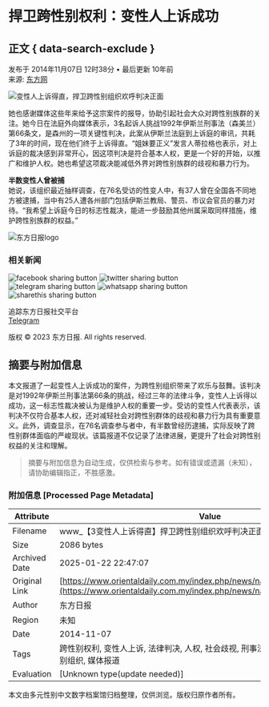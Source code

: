 # 捍卫跨性别权利：变性人上诉成功

## 正文 { data-search-exclude }


发布于 2014年11月07日 12时38分 • 最后更新 10年前  
来源: [东方网](https://www.orientaldaily.com.my/index.php/news/nation)

![变性人上诉得直，捍卫跨性别组织欢呼判决正面](https://sb.scorecardresearch.com/p?c1=2&c2=17813110&cv=2.0&cj=1)

她也感谢媒体这些年来给予这宗案件的报导，协助引起社会大众对跨性别族群的关注。她今日在法庭外向媒体表示，3名起诉人挑战1992年伊斯兰刑事法（森美兰）第66条文，是森州的一项关键性判决，此案从伊斯兰法庭到上诉庭的审讯，共耗了3年的时间，现在他们终于上诉得直。“姐妹要正义”发言人蒂拉格也表示，对上诉庭的裁决感到非常开心，因这项判决是符合基本人权，更是一个好的开始，以推广和维护人权。她也希望这项裁决能减低外界对跨性别族群的歧视和暴力行为。

**半数变性人曾被捕**  
她说，该组织最近抽样调查，在76名受访的性变人中，有37人曾在全国各不同地方被逮捕，当中有25人遭各州部门包括伊斯兰教局、警员、市议会官员的暴力对待。“我希望上诉庭今日的标志性裁决，能进一步鼓励其他州属采取同样措施，维护跨性别族群的权益。”

![东方日报logo](https://www.orientaldaily.com.my/assets/images/logo-article.png)

### 相关新闻
![facebook sharing button](https://platform-cdn.sharethis.com/img/facebook.svg)
![twitter sharing button](https://platform-cdn.sharethis.com/img/twitter.svg)
![telegram sharing button](https://platform-cdn.sharethis.com/img/telegram.svg)
![whatsapp sharing button](https://platform-cdn.sharethis.com/img/whatsapp.svg)
![sharethis sharing button](https://platform-cdn.sharethis.com/img/sharethis.svg)

追踪东方日报社交平台  
[Telegram](https://t.me/orientaldailynewsmalaysia) 

版权 © 2023 东方日报. All rights reserved.
<!-- tcd_original_link https://www.orientaldaily.com.my/index.php/news/nation/2014/11/07/43100 -->


## 摘要与附加信息

<!-- tcd_abstract -->
本文报道了一起变性人上诉成功的案件，为跨性别组织带来了欢乐与鼓舞。该判决是对1992年伊斯兰刑事法第66条的挑战，经过三年的法律斗争，变性人上诉得以成功，这一标志性裁决被认为是维护人权的重要一步。受访的变性人代表表示，该判决不仅符合基本人权，还对减轻社会对跨性别群体的歧视和暴力行为具有重要意义。此外，调查显示，在76名调查参与者中，有半数曾经历逮捕，实际反映了跨性别群体面临的严峻现状。该篇报道不仅记录了法律进展，更提升了社会对跨性别权益的关注和理解。
<!-- tcd_abstract_end -->

> 摘要与附加信息为自动生成，仅供检索与参考。如有错误或遗漏（未知），请协助编辑指正，不胜感激。

### 附加信息 [Processed Page Metadata]

| Attribute       | Value                                  |
|-----------------|----------------------------------------|
| Filename        | www_【3变性人上诉得直】捍卫跨性别组织欢呼判决正面_-_东方日报.md                             |
| Size            | 2086 bytes                           |
| Archived Date   | 2025-01-22 22:47:07                             |
| Original Link   | [https://www.orientaldaily.com.my/index.php/news/nation/2014/11/07/43100](https://www.orientaldaily.com.my/index.php/news/nation/2014/11/07/43100)                       |
| Author          | 东方日报                               |
| Region          | 未知                               |
| Date            | 2014-11-07                                 |
| Tags            | 跨性别权利, 变性人上诉, 法律判决, 人权, 社会歧视, 刑事法, 生存现状, 医疗权益, 跨性别组织, 媒体报道                                 |
| Evaluation            | [Unknown type(update needed)]                                 |
<!-- tcd_table_end -->

本文由多元性别中文数字档案馆归档整理，仅供浏览。版权归原作者所有。

